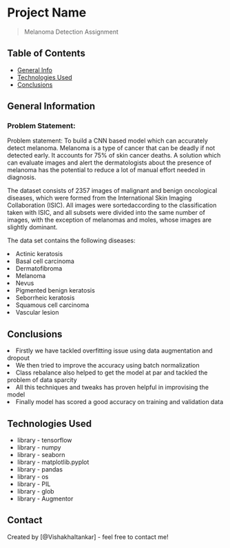 # Project Name
> Melanoma Detection Assignment


## Table of Contents
* [General Info](#general-information)
* [Technologies Used](#technologies-used)
* [Conclusions](#conclusions)

<!-- You can include any other section that is pertinent to your problem -->

## General Information
### Problem Statement:

Problem statement: To build a CNN based model which can accurately detect melanoma. Melanoma is a type of cancer that can be deadly if not detected early. It accounts for 75% of skin cancer deaths. A solution which can evaluate images and alert the dermatologists about the presence of melanoma has the potential to reduce a lot of manual effort needed in diagnosis.

The dataset consists of 2357 images of malignant and benign oncological diseases, which were formed from the International Skin Imaging Collaboration (ISIC). All images were sortedaccording to the classification taken with ISIC, and all subsets were divided into the same number of images, with the exception of melanomas and moles, whose images are slightly dominant.


The data set contains the following diseases:

<li> Actinic keratosis
<li> Basal cell carcinoma
<li> Dermatofibroma
<li> Melanoma
<li> Nevus
<li> Pigmented benign keratosis
<li> Seborrheic keratosis
<li> Squamous cell carcinoma
<li> Vascular lesion 


<!-- You don't have to answer all the questions - just the ones relevant to your project. -->

## Conclusions

  
<li> Firstly we have tackled overfitting issue using data augmentation and dropout
<li> We then tried to improve the accuracy using batch normalization
<li> Class rebalance also helped to get the model at par and tackled the problem of data sparcity
<li> All this techniques and tweaks has proven helpful in improvising the model
<li> Finally model has scored a good accuracy on training and validation data 

<!-- You don't have to answer all the questions - just the ones relevant to your project. -->


## Technologies Used
- library - tensorflow
- library - numpy
- library - seaborn
- library - matplotlib.pyplot
- library - pandas
- library - os
- library - PIL 
- library - glob 
- library - Augmentor  

<!-- As the libraries versions keep on changing, it is recommended to mention the version of library used in this project -->


## Contact
Created by [@VishakhaItankar] - feel free to contact me!


<!-- Optional -->
<!-- ## License -->
<!-- This project is open source and available under the [... License](). -->

<!-- You don't have to include all sections - just the one's relevant to your project -->